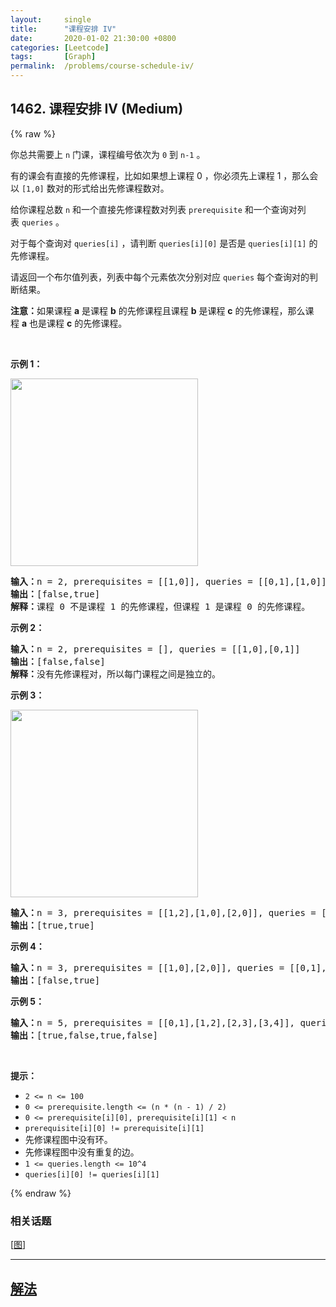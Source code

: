 ```yaml
---
layout:     single
title:      "课程安排 IV"
date:       2020-01-02 21:30:00 +0800
categories: [Leetcode]
tags:       [Graph]
permalink:  /problems/course-schedule-iv/
---
```


## 1462. 课程安排 IV (Medium)

{% raw %}

<p>你总共需要上 <code>n</code>&nbsp;门课，课程编号依次为 <code>0</code>&nbsp;到 <code>n-1</code>&nbsp;。</p>

<p>有的课会有直接的先修课程，比如如果想上课程&nbsp;0 ，你必须先上课程 1 ，那么会以 <code>[1,0]</code>&nbsp;数对的形式给出先修课程数对。</p>

<p>给你课程总数 <code>n</code>&nbsp;和一个直接先修课程数对列表&nbsp;<code>prerequisite</code> 和一个查询对列表&nbsp;<code>queries</code>&nbsp;。</p>

<p>对于每个查询对 <code>queries[i]</code>&nbsp;，请判断&nbsp;<code>queries[i][0]</code>&nbsp;是否是&nbsp;<code>queries[i][1]</code>&nbsp;的先修课程。</p>

<p>请返回一个布尔值列表，列表中每个元素依次分别对应 <code>queries</code>&nbsp;每个查询对的判断结果。</p>

<p><strong>注意：</strong>如果课程&nbsp;<strong>a</strong>&nbsp;是课程&nbsp;<strong>b</strong>&nbsp;的先修课程且课程&nbsp;<strong>b</strong>&nbsp;是课程&nbsp;<strong>c</strong>&nbsp;的先修课程，那么课程&nbsp;<strong>a</strong>&nbsp;也是课程&nbsp;<strong>c</strong>&nbsp;的先修课程。</p>

<p>&nbsp;</p>

<p><strong>示例 1：</strong></p>

<p><img alt="" src="https://assets.leetcode-cn.com/aliyun-lc-upload/uploads/2020/05/30/graph.png" style="height: 300px; width: 300px;"></p>

<pre><strong>输入：</strong>n = 2, prerequisites = [[1,0]], queries = [[0,1],[1,0]]
<strong>输出：</strong>[false,true]
<strong>解释：</strong>课程 0 不是课程 1 的先修课程，但课程 1 是课程 0 的先修课程。
</pre>

<p><strong>示例 2：</strong></p>

<pre><strong>输入：</strong>n = 2, prerequisites = [], queries = [[1,0],[0,1]]
<strong>输出：</strong>[false,false]
<strong>解释：</strong>没有先修课程对，所以每门课程之间是独立的。
</pre>

<p><strong>示例 3：</strong></p>

<p><img alt="" src="https://assets.leetcode-cn.com/aliyun-lc-upload/uploads/2020/05/30/graph-1.png" style="height: 300px; width: 300px;"></p>

<pre><strong>输入：</strong>n = 3, prerequisites = [[1,2],[1,0],[2,0]], queries = [[1,0],[1,2]]
<strong>输出：</strong>[true,true]
</pre>

<p><strong>示例 4：</strong></p>

<pre><strong>输入：</strong>n = 3, prerequisites = [[1,0],[2,0]], queries = [[0,1],[2,0]]
<strong>输出：</strong>[false,true]
</pre>

<p><strong>示例 5：</strong></p>

<pre><strong>输入：</strong>n = 5, prerequisites = [[0,1],[1,2],[2,3],[3,4]], queries = [[0,4],[4,0],[1,3],[3,0]]
<strong>输出：</strong>[true,false,true,false]
</pre>

<p>&nbsp;</p>

<p><strong>提示：</strong></p>

<ul>
	<li><code>2 &lt;= n &lt;= 100</code></li>
	<li><code>0 &lt;= prerequisite.length &lt;= (n * (n - 1) / 2)</code></li>
	<li><code>0 &lt;= prerequisite[i][0], prerequisite[i][1] &lt; n</code></li>
	<li><code>prerequisite[i][0] != prerequisite[i][1]</code></li>
	<li>先修课程图中没有环。</li>
	<li>先修课程图中没有重复的边。</li>
	<li><code>1 &lt;= queries.length &lt;= 10^4</code></li>
	<li><code>queries[i][0] != queries[i][1]</code></li>
</ul>

{% endraw %}

### 相关话题
  [[图](https://github.com/openset/leetcode/tree/master/tag/graph/README.md)]

---

## [解法](https://github.com/openset/leetcode/tree/master/problems/course-schedule-iv)
